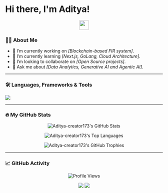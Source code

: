 # Hi there, I'm Aditya! 

<p align="center">
  <img src="https://raw.githubusercontent.com/ABS-NXT/ABS-NXT/main/assets/hi.gif" height="30px"/>
</p>

### 👨‍💻 About Me

- 🔭 I’m currently working on *[Blockchain-based FIR system]*.
- 🌱 I’m currently learning *[Next.js, GoLang, Cloud Architecture]*.
- 👯 I’m looking to collaborate on *[Open Source projects]*.
- 💬 Ask me about *[Data Analytics, Generative AI and Agentic AI]*.

---
### 🛠️ Languages, Frameworks & Tools

<p align="left">
  <a href="https://skillicons.dev">
    <img src="https://skillicons.dev/icons?i=python,pytorch,tensorflow,azure,gcp,aws,docker,fastapi,vscode,postgresql,mysql,git,javascript,html&perline=7" />
  </a>
</p>

---
### 🔥 My GitHub Stats

<p align="center">
  <img src="https://github-readme-stats.vercel.app/api?username=Aditya-creator173&show_icons=true&theme=dark" alt="Aditya-creator173's GitHub Stats"/>
</p>

<p align="center">
  <img src="https://github-readme-stats.vercel.app/api/top-langs/?username=Aditya-creator173&layout=compact&theme=dark" alt="Aditya-creator173's Top Languages"/>
</p>

<p align="center">
  <img src="https://github-profile-trophy.vercel.app/?username=Aditya-creator173&theme=dark_title" alt="Aditya-creator173's GitHub Trophies"/>
</p>

---
### 📈 GitHub Activity

<p align="center">
  <img src="https://komarev.com/ghpvc/?username=Aditya-creator173&label=Profile%20Views&color=0e76a8&style=flat" alt="Profile Views"/>
</p>

<p align="center">
  <a href="[Your LinkedIn URL]"><img src="https://img.shields.io/badge/linkedin-%230077B5.svg?style=for-the-badge&logo=linkedin&logoColor=white"/></a>
  <a href="mailto:[Your Email Address]"><img src="https://img.shields.io/badge/Gmail-D14836?style=for-the-badge&logo=gmail&logoColor=white"/></a>
  </p>
